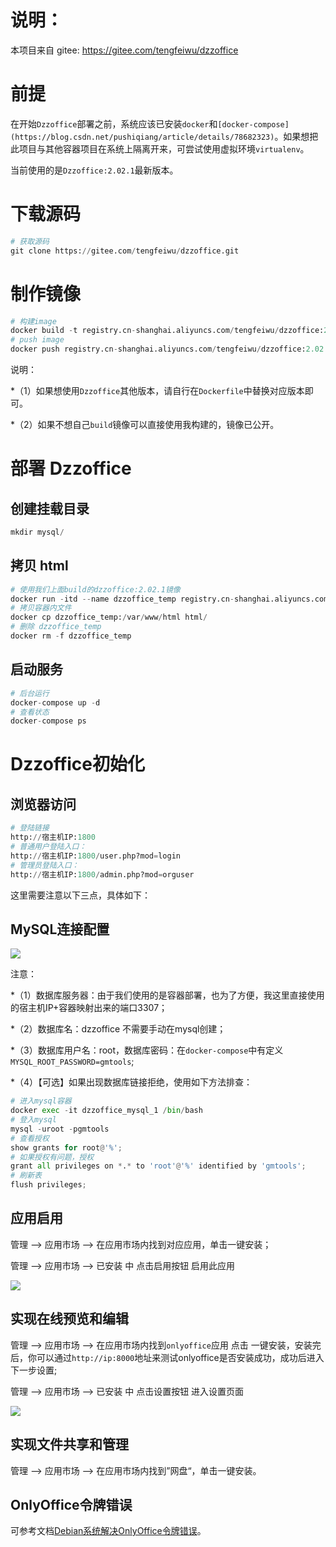 # 说明：
本项目来自 gitee:
https://gitee.com/tengfeiwu/dzzoffice


# 前提

在开始` Dzzoffice `部署之前，系统应该已安装` docker `和` [docker-compose](https://blog.csdn.net/pushiqiang/article/details/78682323) `。如果想把此项目与其他容器项目在系统上隔离开来，可尝试使用虚拟环境` virtualenv `。

当前使用的是` Dzzoffice:2.02.1 `最新版本。

# 下载源码

```python
# 获取源码
git clone https://gitee.com/tengfeiwu/dzzoffice.git
```

# 制作镜像

```python
# 构建image
docker build -t registry.cn-shanghai.aliyuncs.com/tengfeiwu/dzzoffice:2.02.1 .
# push image
docker push registry.cn-shanghai.aliyuncs.com/tengfeiwu/dzzoffice:2.02.1
```

说明：

*（1）如果想使用` Dzzoffice `其他版本，请自行在` Dockerfile `中替换对应版本即可。

*（2）如果不想自己` build `镜像可以直接使用我构建的，镜像已公开。

# 部署 Dzzoffice

## 创建挂载目录

```python
mkdir mysql/
```
## 拷贝 html

```python
# 使用我们上面build的dzzoffice:2.02.1镜像
docker run -itd --name dzzoffice_temp registry.cn-shanghai.aliyuncs.com/tengfeiwu/dzzoffice:2.02.1
# 拷贝容器内文件
docker cp dzzoffice_temp:/var/www/html html/
# 删除 dzzoffice_temp
docker rm -f dzzoffice_temp
```
## 启动服务

```python
# 后台运行
docker-compose up -d
# 查看状态
docker-compose ps
```
# Dzzoffice初始化

## 浏览器访问

```python
# 登陆链接
http://宿主机IP:1800
# 普通用户登陆入口：
http://宿主机IP:1800/user.php?mod=login
# 管理员登陆入口：
http://宿主机IP:1800/admin.php?mod=orguser
```

这里需要注意以下三点，具体如下：

## MySQL连接配置

[![](https://pic.imgdb.cn/item/60fa28955132923bf87e8a62.jpg)](https://pic.imgdb.cn/item/60fa28955132923bf87e8a62.jpg)

注意：

*（1）数据库服务器：由于我们使用的是容器部署，也为了方便，我这里直接使用的宿主机IP+容器映射出来的端口3307；

*（2）数据库名：dzzoffice 不需要手动在mysql创建；

*（3）数据库用户名：root，数据库密码：在` docker-compose `中有定义` MYSQL_ROOT_PASSWORD=gmtools `;

*（4）【可选】如果出现数据库链接拒绝，使用如下方法排查：

```python
# 进入mysql容器
docker exec -it dzzoffice_mysql_1 /bin/bash
# 登入mysql
mysql -uroot -pgmtools
# 查看授权
show grants for root@'%';
# 如果授权有问题，授权
grant all privileges on *.* to 'root'@'%' identified by 'gmtools';
# 刷新表
flush privileges;
```
## 应用启用

管理 --> 应用市场 --> 在应用市场内找到对应应用，单击一键安装；

管理 --> 应用市场 --> 已安装 中 点击启用按钮 启用此应用

[![](https://pic.imgdb.cn/item/60fa2c6d5132923bf8895965.jpg)](https://pic.imgdb.cn/item/60fa2c6d5132923bf8895965.jpg)

## 实现在线预览和编辑

管理 --> 应用市场 --> 在应用市场内找到` onlyoffice `应用 点击 一键安装，安装完后，你可以通过` http://ip:8000 `地址来测试onlyoffice是否安装成功，成功后进入下一步设置;

管理 --> 应用市场 --> 已安装 中 点击设置按钮 进入设置页面

[![](https://pic.imgdb.cn/item/60fa2d375132923bf88bb455.jpg)](https://pic.imgdb.cn/item/60fa2d375132923bf88bb455.jpg)

## 实现文件共享和管理

管理 --> 应用市场 --> 在应用市场内找到”网盘“，单击一键安装。

## OnlyOffice令牌错误

可参考文档[Debian系统解决OnlyOffice令牌错误](https://www.bilibili.com/read/cv21378264/)。
